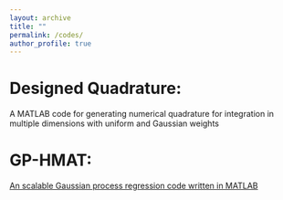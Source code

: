```yaml
---
layout: archive
title: ""
permalink: /codes/
author_profile: true
---
```


Designed Quadrature:  
==========
A MATLAB code for generating numerical quadrature for integration in multiple dimensions with uniform and Gaussian weights

GP-HMAT: 
==========
[An scalable Gaussian process regression code written in MATLAB](https://github.com/vahid28k/GP-HMAT-MATLAB) 


